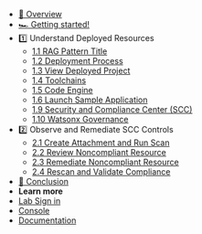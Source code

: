 - [🔎 Overview](README.md)
- [🏎️ Getting started!](getting-started.md)
- 1️⃣ Understand Deployed Resources
    * [1.1 RAG Pattern Title](1_1-nav-rag-tile.md)
    * [1.2 Deployment Process](1_2-deployment-process.md)
    * [1.3 View Deployed Project](1_3-view-deployed-project.md)
    * [1.4 Toolchains](1_4-toolchains.md)
    * [1.5 Code Engine](1_5-code-engine.md)
    * [1.6 Launch Sample Application](1_6-launch-app.md)
    * [1.9 Security and Compliance Center (SCC)](1_7-scc.md)
    * [1.10 Watsonx Governance](1_8-watsonx-governance.md)
- 2️⃣ Observe and Remediate SCC Controls
    * [2.1 Create Attachment and Run Scan](2_1-observe-scc.md)
    * [2.2 Review Noncompliant Resource](2_2-exam-scan-results.md)
    * [2.3 Remediate Noncompliant Resource](2_3-remediate.md) 
    * [2.4 Rescan and Validate Compliance](2_4-rescan.md) 
- [🏁 Conclusion](conclusion.md)
- **Learn more**
- [Lab Sign in](https://ibm.biz/txc-XXX-invite)
- [Console](https://cloud.ibm.com/)
- [Documentation](https://cloud.ibm.com/docs/)


